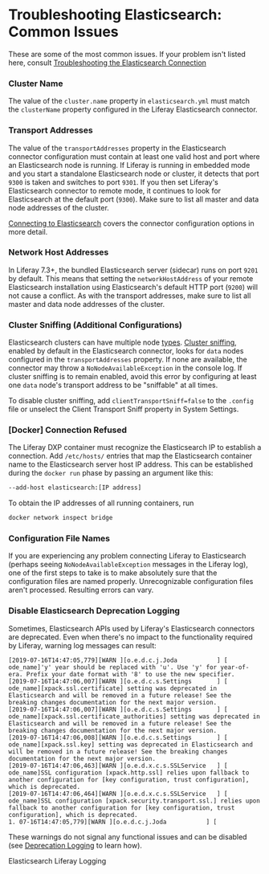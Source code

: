 # Troubleshooting Elasticsearch: Common Issues

These are some of the most common issues. If your problem isn't listed here, consult [Troubleshooting the Elasticsearch Connection](troubleshooting-elasticsearch-installation/troubleshooting-elasticsearch-liferay-connection.md)

### Cluster Name

The value of the `cluster.name` property in `elasticsearch.yml` must match the `clusterName` property configured in the Liferay Elasticsearch connector.

### Transport Addresses

The value of the `transportAddresses` property in the Elasticsearch connector configuration must contain at least one valid host and port where an Elasticsearch node is running. If Liferay is running in embedded mode and you start a standalone Elasticsearch node or cluster, it detects that port `9300` is taken and switches to port `9301`. If you then set Liferay's Elasticsearch connector to remote mode, it continues to look for Elasticsearch at the default port (`9300`). Make sure to list all master and data node addresses of the cluster.

[Connecting to Elasticsearch](./connecting-to-elasticsearch.md) covers the connector configuration options in more detail.

### Network Host Addresses

In Liferay 7.3+, the bundled Elasticsearch server (sidecar) runs on port `9201` by default. This means that setting the `networkHostAddress` of your remote Elasticsearch installation using Elasticsearch's default HTTP port (`9200`) will not cause a conflict. As with the transport addresses, make sure to list all master and data node addresses of the cluster.

### Cluster Sniffing (Additional Configurations)

Elasticsearch clusters can have multiple node [types](https://www.elastic.co/guide/en/elasticsearch/reference/7.x/modules-node.html#modules-node).  [Cluster sniffing](https://www.elastic.co/guide/en/elasticsearch/client/java-api/7.x/transport-client.html), enabled by default in the Elasticsearch connector, looks for `data` nodes configured in the `transportAddresses` property. If none are available, the connector may throw a `NoNodeAvailableException` in the console log. If cluster sniffing is to remain enabled, avoid this error by configuring at least one `data` node's transport address to be "sniffable" at all times.

To disable cluster sniffing, add `clientTransportSniff=false` to the `.config` file or unselect the Client Transport Sniff property in System Settings.

### [Docker] Connection Refused

The Liferay DXP container must recognize the Elasticsearch IP to establish a connection. Add `/etc/hosts/` entries that map the Elasticsearch container name to the Elasticsearch server host IP address. This can be established during the `docker run` phase by passing an argument like this:

```bash
--add-host elasticsearch:[IP address]
```

To obtain the IP addresses of all running containers, run 

```bash
docker network inspect bridge
```

### Configuration File Names

If you are experiencing any problem connecting Liferay to Elasticsearch (perhaps seeing `NoNodeAvailableException` messages in the Liferay log), one of the first steps to take is to make absolutely sure that the configuration files are named properly. Unrecognizable configuration files aren't processed. Resulting errors can vary.

### Disable Elasticsearch Deprecation Logging

Sometimes, Elasticsearch APIs used by Liferay's Elasticsearch connectors are deprecated. Even when there's no impact to the functionality required by Liferay, warning log messages can result:

```
[2019-07-16T14:47:05,779][WARN ][o.e.d.c.j.Joda           ] [
ode_name]'y' year should be replaced with 'u'. Use 'y' for year-of-era. Prefix your date format with '8' to use the new specifier.
[2019-07-16T14:47:06,007][WARN ][o.e.d.c.s.Settings       ] [
ode_name][xpack.ssl.certificate] setting was deprecated in Elasticsearch and will be removed in a future release! See the breaking changes documentation for the next major version.
[2019-07-16T14:47:06,007][WARN ][o.e.d.c.s.Settings       ] [
ode_name][xpack.ssl.certificate_authorities] setting was deprecated in Elasticsearch and will be removed in a future release! See the breaking changes documentation for the next major version.
[2019-07-16T14:47:06,008][WARN ][o.e.d.c.s.Settings       ] [
ode_name][xpack.ssl.key] setting was deprecated in Elasticsearch and will be removed in a future release! See the breaking changes documentation for the next major version.
[2019-07-16T14:47:06,463][WARN ][o.e.d.x.c.s.SSLService   ] [
ode_name]SSL configuration [xpack.http.ssl] relies upon fallback to another configuration for [key configuration, trust configuration], which is deprecated.
[2019-07-16T14:47:06,464][WARN ][o.e.d.x.c.s.SSLService   ] [
ode_name]SSL configuration [xpack.security.transport.ssl.] relies upon fallback to another configuration for [key configuration, trust configuration], which is deprecated.
1. 07-16T14:47:05,779][WARN ][o.e.d.c.j.Joda           ] [
```

These warnings do not signal any functional issues and can be disabled (see [Deprecation Logging](https://www.elastic.co/guide/en/elasticsearch/reference/7.x/logging.html#deprecation-logging) to learn how).


Elasticsearch Liferay Logging
<!-- This isn't about troubleshooting logging, but about troubleshooting using logging. Feels like it's better in a Troubleshooting Techniques article, or maybe just the intro article. -->

